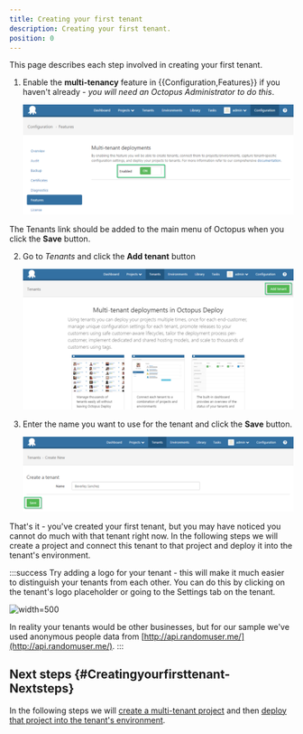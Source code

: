 ```yaml
---
title: Creating your first tenant
description: Creating your first tenant.
position: 0
---
```


This page describes each step involved in creating your first tenant.

1. Enable the **multi-tenancy** feature in {{Configuration,Features}} if you haven't already - *you will need an Octopus Administrator to do this*.

   ![](images/enabling-tenant-feature.png "width=500")

The Tenants link should be added to the main menu of Octopus when you click the **Save** button.

2. Go to *Tenants* and click the **Add tenant** button

   ![](images/add-new-tenant.png "width=500")

3. Enter the name you want to use for the tenant and click the **Save** button.

    ![](images/creating-new-tenant.png "width=500")

That's it - you've created your first tenant, but you may have noticed you cannot do much with that tenant right now. In the following steps we will create a project and connect this tenant to that project and deploy it into the tenant's environment.

:::success
Try adding a logo for your tenant - this will make it much easier to distinguish your tenants from each other. You can do this by clicking on the tenant's logo placeholder or going to the Settings tab on the tenant.

![](/sampler.png "width=500")

In reality your tenants would be other businesses, but for our sample we've used anonymous people data from [http://api.randomuser.me/](http://api.randomuser.me/).
:::

## Next steps {#Creatingyourfirsttenant-Nextsteps}

In the following steps we will [create a multi-tenant project](/docs/guides/multi-tenant-deployments/multi-tenant-deployment-guide/creating-your-first-multi-tenant-project.md) and then [deploy that project into the tenant's environment](/docs/guides/multi-tenant-deployments/multi-tenant-deployment-guide/deploying-a-simple-multi-tenant-project.md).
